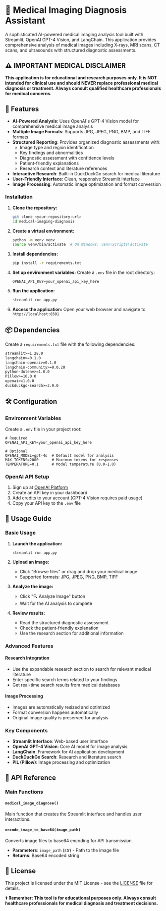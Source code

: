 # 🏥 Medical Imaging Diagnosis Assistant

A sophisticated AI-powered medical imaging analysis tool built with Streamlit, OpenAI GPT-4 Vision, and LangChain. This application provides comprehensive analysis of medical images including X-rays, MRI scans, CT scans, and ultrasounds with structured diagnostic assessments.

## ⚠️ **IMPORTANT MEDICAL DISCLAIMER**

**This application is for educational and research purposes only. It is NOT intended for clinical use and should NEVER replace professional medical diagnosis or treatment. Always consult qualified healthcare professionals for medical concerns.**

## 🌟 Features

- **AI-Powered Analysis**: Uses OpenAI's GPT-4 Vision model for comprehensive medical image analysis
- **Multiple Image Formats**: Supports JPG, JPEG, PNG, BMP, and TIFF formats
- **Structured Reporting**: Provides organized diagnostic assessments with:
  - Image type and region identification
  - Key findings and abnormalities
  - Diagnostic assessment with confidence levels
  - Patient-friendly explanations
  - Research context and literature references
- **Interactive Research**: Built-in DuckDuckGo search for medical literature
- **User-Friendly Interface**: Clean, responsive Streamlit interface
- **Image Processing**: Automatic image optimization and format conversion

### Installation

1. **Clone the repository:**

   ```bash
   git clone <your-repository-url>
   cd medical-imaging-diagnosis
   ```

2. **Create a virtual environment:**

   ```bash
   python -m venv venv
   source venv/bin/activate  # On Windows: venv\Scripts\activate
   ```

3. **Install dependencies:**

   ```bash
   pip install -r requirements.txt
   ```

4. **Set up environment variables:**
   Create a `.env` file in the root directory:

   ```env
   OPENAI_API_KEY=your_openai_api_key_here
   ```

5. **Run the application:**

   ```bash
   streamlit run app.py
   ```

6. **Access the application:**
   Open your web browser and navigate to `http://localhost:8501`

## 📦 Dependencies

Create a `requirements.txt` file with the following dependencies:

```txt
streamlit>=1.28.0
langchain>=0.1.0
langchain-openai>=0.1.0
langchain-community>=0.0.20
python-dotenv>=1.0.0
Pillow>=10.0.0
openai>=1.0.0
duckduckgo-search>=3.9.0
```

## 🛠️ Configuration

### Environment Variables

Create a `.env` file in your project root:

```env
# Required
OPENAI_API_KEY=your_openai_api_key_here

# Optional
OPENAI_MODEL=gpt-4o  # Default model for analysis
MAX_TOKENS=2000      # Maximum tokens for responses
TEMPERATURE=0.1      # Model temperature (0.0-1.0)
```

### OpenAI API Setup

1. Sign up at [OpenAI Platform](https://platform.openai.com/)
2. Create an API key in your dashboard
3. Add credits to your account (GPT-4 Vision requires paid usage)
4. Copy your API key to the `.env` file

## 📖 Usage Guide

### Basic Usage

1. **Launch the application:**

   ```bash
   streamlit run app.py
   ```

2. **Upload an image:**

   - Click "Browse files" or drag and drop your medical image
   - Supported formats: JPG, JPEG, PNG, BMP, TIFF

3. **Analyze the image:**

   - Click "🔍 Analyze Image" button
   - Wait for the AI analysis to complete

4. **Review results:**
   - Read the structured diagnostic assessment
   - Check the patient-friendly explanation
   - Use the research section for additional information

### Advanced Features

#### Research Integration

- Use the expandable research section to search for relevant medical literature
- Enter specific search terms related to your findings
- Get real-time search results from medical databases

#### Image Processing

- Images are automatically resized and optimized
- Format conversion happens automatically
- Original image quality is preserved for analysis

### Key Components

- **Streamlit Interface**: Web-based user interface
- **OpenAI GPT-4 Vision**: Core AI model for image analysis
- **LangChain**: Framework for AI application development
- **DuckDuckGo Search**: Research and literature search
- **PIL (Pillow)**: Image processing and optimization

## 🔧 API Reference

### Main Functions

#### `medical_image_diagnose()`

Main function that creates the Streamlit interface and handles user interactions.

#### `encode_image_to_base64(image_path)`

Converts image files to base64 encoding for API transmission.

- **Parameters**: `image_path` (str) - Path to the image file
- **Returns**: Base64 encoded string

## 📄 License

This project is licensed under the MIT License - see the [LICENSE](LICENSE) file for details.

**⚕️ Remember: This tool is for educational purposes only. Always consult healthcare professionals for medical diagnosis and treatment decisions.**
